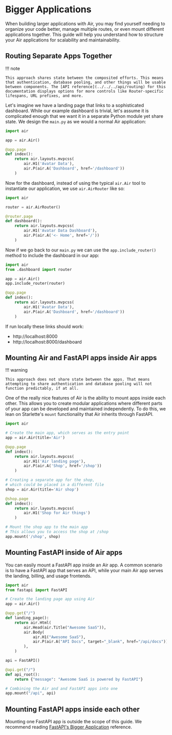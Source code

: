 # Bigger Applications

When building larger applications with Air, you may find yourself needing to organize your code better, manage multiple routes, or even mount different applications together. This guide will help you understand how to structure your Air applications for scalability and maintainability.

## Routing Separate Apps Together

!!! note

    This approach shares state between the composited efforts. This means that authentication, database pooling, and other things will be usable between components. The [API reference](../../../api/routing) for this documentation displays options for more controls like Router-specific lifespans, URL prefixes, and more.

Let's imagine we have a landing page that links to a sophisticated dashboard. While our example dashboard is trivial, let's assume it is complicated enough that we want it in a separate Python module yet share state. We design the `main.py` as we would a normal Air application:

```python title="main.py"
import air

app = air.Air()

@app.page
def index():
    return air.layouts.mvpcss(
        air.H1('Avatar Data'),
        air.P(air.A('Dashboard', href='/dashboard'))
    )
```

Now for the dashboard, instead of using the typical `air.Air` tool to instantiate our application, we use `air.AirRouter` like so:

```python title="dashboard.py" hl_lines="3"
import air

router = air.AirRouter()

@router.page
def dashboard():
    return air.layouts.mvpcss(
        air.H1('Avatar Data Dashboard'),
        air.P(air.A('<- Home', href='/'))
    )
```

Now if we go back to our `main.py` we can use the `app.include_router()` method to include the dashboard in our app:

```python title="main.py"  hl_lines="2 5"
import air
from .dashboard import router

app = air.Air()
app.include_router(router)

@app.page
def index():
    return air.layouts.mvpcss(
        air.H1('Avatar Data'),
        air.P(air.A('Dashboard', href='/dashboard'))
    )
```

If run locally these links should work:

- http://localhost:8000
- http://localhost:8000/dashboard


## Mounting Air and FastAPI apps inside Air apps

!!! warning

    This approach does not share state between the apps. That means attempting to share authentication and database pooling will not function predictably, if at all.

One of the really nice features of Air is the ability to mount apps inside each other. This allows you to create modular applications where different parts of your app can be developed and maintained independently. To do this, we lean on Starlette's `mount` functionality that Air inherits through FastAPI.

```python
import air

# Create the main app, which serves as the entry point
app = air.Air(title='Air')

@app.page
def index():
    return air.layouts.mvpcss(
        air.H1('Air landing page'),
        air.P(air.A('Shop', href='/shop'))
    )

# Creating a separate app for the shop,
# which could be placed in a different file
shop = air.Air(title='Air shop')

@shop.page
def index():
    return air.layouts.mvpcss(
        air.H1('Shop for Air things')
    )

# Mount the shop app to the main app
# This allows you to access the shop at /shop
app.mount('/shop', shop)
```

## Mounting FastAPI inside of Air apps

You can easily mount a FastAPI app inside an Air app. A common scenario is to have a FastAPI app that serves an API, while your main Air app serves the landing, billing, and usage frontends. 

```python
import air
from fastapi import FastAPI

# Create the landing page app using Air
app = air.Air()

@app.get("/")
def landing_page():
    return air.Html(
        air.Head(air.Title("Awesome SaaS")),
        air.Body(
            air.H1("Awesome SaaS"),
            air.P(air.A("API Docs", target="_blank", href="/api/docs")),
        ),
    )

api = FastAPI()

@api.get("/")
def api_root():
    return {"message": "Awesome SaaS is powered by FastAPI"}

# Combining the Air and and FastAPI apps into one
app.mount("/api", api)
```

## Mounting FastAPI apps inside each other

Mounting one FastAPI app is outside the scope of this guide. We recommend reading [FastAPI's Bigger Application](https://fastapi.tiangolo.com/tutorial/bigger-applications) reference. 